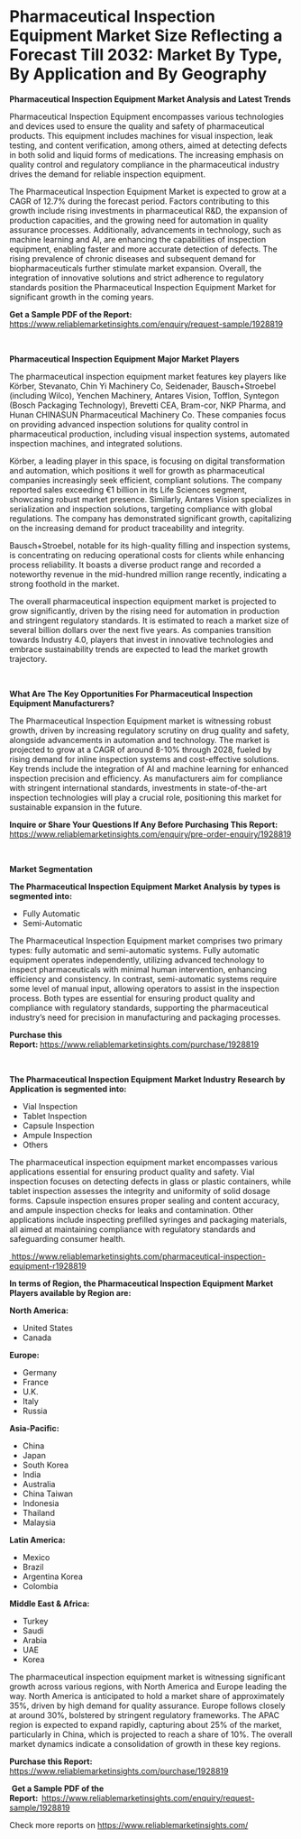 <p><h1>Pharmaceutical Inspection Equipment Market Size Reflecting a Forecast Till 2032: Market By Type, By Application and By Geography</h1></p><p><strong>Pharmaceutical Inspection Equipment Market Analysis and Latest Trends</strong></p>
<p><p>Pharmaceutical Inspection Equipment encompasses various technologies and devices used to ensure the quality and safety of pharmaceutical products. This equipment includes machines for visual inspection, leak testing, and content verification, among others, aimed at detecting defects in both solid and liquid forms of medications. The increasing emphasis on quality control and regulatory compliance in the pharmaceutical industry drives the demand for reliable inspection equipment. </p><p>The Pharmaceutical Inspection Equipment Market is expected to grow at a CAGR of 12.7% during the forecast period. Factors contributing to this growth include rising investments in pharmaceutical R&D, the expansion of production capacities, and the growing need for automation in quality assurance processes. Additionally, advancements in technology, such as machine learning and AI, are enhancing the capabilities of inspection equipment, enabling faster and more accurate detection of defects. The rising prevalence of chronic diseases and subsequent demand for biopharmaceuticals further stimulate market expansion. Overall, the integration of innovative solutions and strict adherence to regulatory standards position the Pharmaceutical Inspection Equipment Market for significant growth in the coming years.</p></p>
<p><strong>Get a Sample PDF of the Report:&nbsp;</strong> <a href="https://www.reliablemarketinsights.com/enquiry/request-sample/1928819?utm_campaign=3290&utm_medium=2&utm_source=Github&utm_content=ia&utm_term=29032025&utm_id=pharmaceutical-inspection-equipment">https://www.reliablemarketinsights.com/enquiry/request-sample/1928819</a></p>
<p>&nbsp;</p>
<p><strong>Pharmaceutical Inspection Equipment Major Market Players</strong></p>
<p><p>The pharmaceutical inspection equipment market features key players like Körber, Stevanato, Chin Yi Machinery Co, Seidenader, Bausch+Stroebel (including Wilco), Yenchen Machinery, Antares Vision, Tofflon, Syntegon (Bosch Packaging Technology), Brevetti CEA, Bram-cor, NKP Pharma, and Hunan CHINASUN Pharmaceutical Machinery Co. These companies focus on providing advanced inspection solutions for quality control in pharmaceutical production, including visual inspection systems, automated inspection machines, and integrated solutions.</p><p>Körber, a leading player in this space, is focusing on digital transformation and automation, which positions it well for growth as pharmaceutical companies increasingly seek efficient, compliant solutions. The company reported sales exceeding €1 billion in its Life Sciences segment, showcasing robust market presence. Similarly, Antares Vision specializes in serialization and inspection solutions, targeting compliance with global regulations. The company has demonstrated significant growth, capitalizing on the increasing demand for product traceability and integrity.</p><p>Bausch+Stroebel, notable for its high-quality filling and inspection systems, is concentrating on reducing operational costs for clients while enhancing process reliability. It boasts a diverse product range and recorded a noteworthy revenue in the mid-hundred million range recently, indicating a strong foothold in the market.</p><p>The overall pharmaceutical inspection equipment market is projected to grow significantly, driven by the rising need for automation in production and stringent regulatory standards. It is estimated to reach a market size of several billion dollars over the next five years. As companies transition towards Industry 4.0, players that invest in innovative technologies and embrace sustainability trends are expected to lead the market growth trajectory.</p></p>
<p>&nbsp;</p>
<p><strong>What Are The Key Opportunities For Pharmaceutical Inspection Equipment Manufacturers?</strong></p>
<p><p>The Pharmaceutical Inspection Equipment market is witnessing robust growth, driven by increasing regulatory scrutiny on drug quality and safety, alongside advancements in automation and technology. The market is projected to grow at a CAGR of around 8-10% through 2028, fueled by rising demand for inline inspection systems and cost-effective solutions. Key trends include the integration of AI and machine learning for enhanced inspection precision and efficiency. As manufacturers aim for compliance with stringent international standards, investments in state-of-the-art inspection technologies will play a crucial role, positioning this market for sustainable expansion in the future.</p></p>
<p><strong>Inquire or Share Your Questions If Any Before Purchasing This Report:</strong> <a href="https://www.reliablemarketinsights.com/enquiry/pre-order-enquiry/1928819?utm_campaign=3290&utm_medium=2&utm_source=Github&utm_content=ia&utm_term=29032025&utm_id=pharmaceutical-inspection-equipment">https://www.reliablemarketinsights.com/enquiry/pre-order-enquiry/1928819</a></p>
<p>&nbsp;</p>
<p><strong>Market Segmentation</strong></p>
<p><strong>The Pharmaceutical Inspection Equipment Market Analysis by types is segmented into:</strong></p>
<p><ul><li>Fully Automatic</li><li>Semi-Automatic</li></ul></p>
<p><p>The Pharmaceutical Inspection Equipment market comprises two primary types: fully automatic and semi-automatic systems. Fully automatic equipment operates independently, utilizing advanced technology to inspect pharmaceuticals with minimal human intervention, enhancing efficiency and consistency. In contrast, semi-automatic systems require some level of manual input, allowing operators to assist in the inspection process. Both types are essential for ensuring product quality and compliance with regulatory standards, supporting the pharmaceutical industry’s need for precision in manufacturing and packaging processes.</p></p>
<p><strong>Purchase this Report:&nbsp;</strong><a href="https://www.reliablemarketinsights.com/purchase/1928819?utm_campaign=3290&utm_medium=2&utm_source=Github&utm_content=ia&utm_term=29032025&utm_id=pharmaceutical-inspection-equipment">https://www.reliablemarketinsights.com/purchase/1928819</a></p>
<p>&nbsp;</p>
<p><strong>The Pharmaceutical Inspection Equipment Market Industry Research by Application is segmented into:</strong></p>
<p><ul><li>Vial Inspection</li><li>Tablet Inspection</li><li>Capsule Inspection</li><li>Ampule Inspection</li><li>Others</li></ul></p>
<p><p>The pharmaceutical inspection equipment market encompasses various applications essential for ensuring product quality and safety. Vial inspection focuses on detecting defects in glass or plastic containers, while tablet inspection assesses the integrity and uniformity of solid dosage forms. Capsule inspection ensures proper sealing and content accuracy, and ampule inspection checks for leaks and contamination. Other applications include inspecting prefilled syringes and packaging materials, all aimed at maintaining compliance with regulatory standards and safeguarding consumer health.</p></p>
<p><a href="https://www.reliablemarketinsights.com/pharmaceutical-inspection-equipment-r1928819?utm_campaign=3290&utm_medium=2&utm_source=Github&utm_content=ia&utm_term=29032025&utm_id=pharmaceutical-inspection-equipment">&nbsp;https://www.reliablemarketinsights.com/pharmaceutical-inspection-equipment-r1928819</a></p>
<p><strong>In terms of Region, the Pharmaceutical Inspection Equipment Market Players available by Region are:</strong></p>
<p>
    <p> <strong> North America: </strong>
        <ul>
            <li>United States</li>
            <li>Canada</li>
        </ul>
        </p> 
    <p> <strong> Europe: </strong>
        <ul>
            <li>Germany</li>
            <li>France</li>
            <li>U.K.</li>
            <li>Italy</li>
            <li>Russia</li>
        </ul>
        </p> 
    <p> <strong> Asia-Pacific: </strong>
        <ul>
            <li>China</li>
            <li>Japan</li>
            <li>South Korea</li>
            <li>India</li>
            <li>Australia</li>
            <li>China Taiwan</li>
            <li>Indonesia</li>
            <li>Thailand</li>
            <li>Malaysia</li>
        </ul>
        </p> 
    <p> <strong> Latin America: </strong>
        <ul>
            <li>Mexico</li>
            <li>Brazil</li>
            <li>Argentina Korea</li>
            <li>Colombia</li>
        </ul>
        </p> 
    <p> <strong> Middle East & Africa: </strong>
        <ul>
            <li>Turkey</li>
            <li>Saudi</li>
            <li>Arabia</li>
            <li>UAE</li>
            <li>Korea</li>
        </ul>
    </p>
    </p>
<p><p>The pharmaceutical inspection equipment market is witnessing significant growth across various regions, with North America and Europe leading the way. North America is anticipated to hold a market share of approximately 35%, driven by high demand for quality assurance. Europe follows closely at around 30%, bolstered by stringent regulatory frameworks. The APAC region is expected to expand rapidly, capturing about 25% of the market, particularly in China, which is projected to reach a share of 10%. The overall market dynamics indicate a consolidation of growth in these key regions.</p></p>
<p><strong>Purchase this Report: </strong><a href="https://www.reliablemarketinsights.com/purchase/1928819?utm_campaign=3290&utm_medium=2&utm_source=Github&utm_content=ia&utm_term=29032025&utm_id=pharmaceutical-inspection-equipment">https://www.reliablemarketinsights.com/purchase/1928819</a></p>
<p>&nbsp;<strong>Get a Sample PDF of the Report:&nbsp;&nbsp;</strong><a href="https://www.reliablemarketinsights.com/enquiry/request-sample/1928819?utm_campaign=3290&utm_medium=2&utm_source=Github&utm_content=ia&utm_term=29032025&utm_id=pharmaceutical-inspection-equipment">https://www.reliablemarketinsights.com/enquiry/request-sample/1928819</a></p>
<p><strong></strong></p>
<p>Check more reports on <a href="https://www.reliablemarketinsights.com/?utm_campaign=3290&utm_medium=2&utm_source=Github&utm_content=ia&utm_term=29032025&utm_id=pharmaceutical-inspection-equipment">https://www.reliablemarketinsights.com/</a></p>